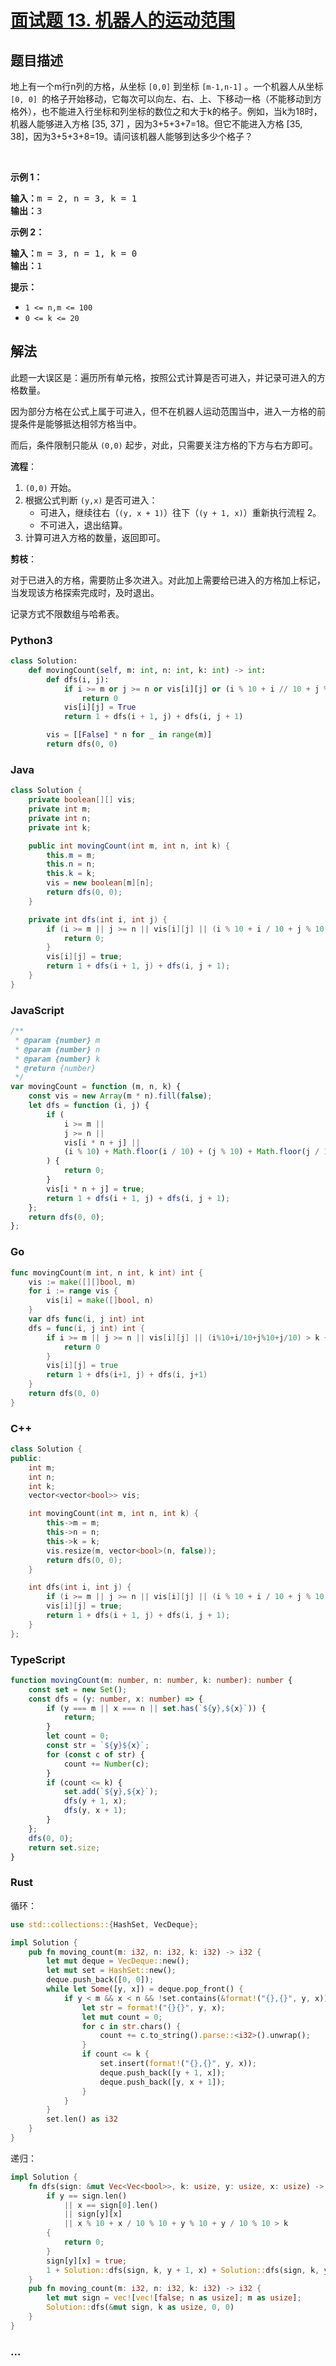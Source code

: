 # [面试题 13. 机器人的运动范围](https://leetcode-cn.com/problems/ji-qi-ren-de-yun-dong-fan-wei-lcof/)

## 题目描述

<p>地上有一个m行n列的方格，从坐标 <code>[0,0]</code> 到坐标 <code>[m-1,n-1]</code> 。一个机器人从坐标 <code>[0, 0] </code>的格子开始移动，它每次可以向左、右、上、下移动一格（不能移动到方格外），也不能进入行坐标和列坐标的数位之和大于k的格子。例如，当k为18时，机器人能够进入方格 [35, 37] ，因为3+5+3+7=18。但它不能进入方格 [35, 38]，因为3+5+3+8=19。请问该机器人能够到达多少个格子？</p>

<p>&nbsp;</p>

<p><strong>示例 1：</strong></p>

<pre><strong>输入：</strong>m = 2, n = 3, k = 1
<strong>输出：</strong>3
</pre>

<p><strong>示例 2：</strong></p>

<pre><strong>输入：</strong>m = 3, n = 1, k = 0
<strong>输出：</strong>1
</pre>

<p><strong>提示：</strong></p>

<ul>
	<li><code>1 &lt;= n,m &lt;= 100</code></li>
	<li><code>0 &lt;= k&nbsp;&lt;= 20</code></li>
</ul>

## 解法

此题一大误区是：遍历所有单元格，按照公式计算是否可进入，并记录可进入的方格数量。

因为部分方格在公式上属于可进入，但不在机器人运动范围当中，进入一方格的前提条件是能够抵达相邻方格当中。

而后，条件限制只能从 `(0,0)` 起步，对此，只需要关注方格的下方与右方即可。

**流程**：

1.  `(0,0)` 开始。
2.  根据公式判断 `(y,x)` 是否可进入：
    - 可进入，继续往右（`(y, x + 1)`）往下（`(y + 1, x)`）重新执行流程 2。
    - 不可进入，退出结算。
3.  计算可进入方格的数量，返回即可。

**剪枝**：

对于已进入的方格，需要防止多次进入。对此加上需要给已进入的方格加上标记，当发现该方格探索完成时，及时退出。

记录方式不限数组与哈希表。

<!-- tabs:start -->

### **Python3**

```python
class Solution:
    def movingCount(self, m: int, n: int, k: int) -> int:
        def dfs(i, j):
            if i >= m or j >= n or vis[i][j] or (i % 10 + i // 10 + j % 10 + j // 10) > k:
                return 0
            vis[i][j] = True
            return 1 + dfs(i + 1, j) + dfs(i, j + 1)

        vis = [[False] * n for _ in range(m)]
        return dfs(0, 0)
```

### **Java**

```java
class Solution {
    private boolean[][] vis;
    private int m;
    private int n;
    private int k;

    public int movingCount(int m, int n, int k) {
        this.m = m;
        this.n = n;
        this.k = k;
        vis = new boolean[m][n];
        return dfs(0, 0);
    }

    private int dfs(int i, int j) {
        if (i >= m || j >= n || vis[i][j] || (i % 10 + i / 10 + j % 10 + j / 10) > k) {
            return 0;
        }
        vis[i][j] = true;
        return 1 + dfs(i + 1, j) + dfs(i, j + 1);
    }
}
```

### **JavaScript**

```js
/**
 * @param {number} m
 * @param {number} n
 * @param {number} k
 * @return {number}
 */
var movingCount = function (m, n, k) {
    const vis = new Array(m * n).fill(false);
    let dfs = function (i, j) {
        if (
            i >= m ||
            j >= n ||
            vis[i * n + j] ||
            (i % 10) + Math.floor(i / 10) + (j % 10) + Math.floor(j / 10) > k
        ) {
            return 0;
        }
        vis[i * n + j] = true;
        return 1 + dfs(i + 1, j) + dfs(i, j + 1);
    };
    return dfs(0, 0);
};
```

### **Go**

```go
func movingCount(m int, n int, k int) int {
	vis := make([][]bool, m)
	for i := range vis {
		vis[i] = make([]bool, n)
	}
	var dfs func(i, j int) int
	dfs = func(i, j int) int {
		if i >= m || j >= n || vis[i][j] || (i%10+i/10+j%10+j/10) > k {
			return 0
		}
		vis[i][j] = true
		return 1 + dfs(i+1, j) + dfs(i, j+1)
	}
	return dfs(0, 0)
}
```

### **C++**

```cpp
class Solution {
public:
    int m;
    int n;
    int k;
    vector<vector<bool>> vis;

    int movingCount(int m, int n, int k) {
        this->m = m;
        this->n = n;
        this->k = k;
        vis.resize(m, vector<bool>(n, false));
        return dfs(0, 0);
    }

    int dfs(int i, int j) {
        if (i >= m || j >= n || vis[i][j] || (i % 10 + i / 10 + j % 10 + j / 10) > k) return 0;
        vis[i][j] = true;
        return 1 + dfs(i + 1, j) + dfs(i, j + 1);
    }
};
```

### **TypeScript**

```ts
function movingCount(m: number, n: number, k: number): number {
    const set = new Set();
    const dfs = (y: number, x: number) => {
        if (y === m || x === n || set.has(`${y},${x}`)) {
            return;
        }
        let count = 0;
        const str = `${y}${x}`;
        for (const c of str) {
            count += Number(c);
        }
        if (count <= k) {
            set.add(`${y},${x}`);
            dfs(y + 1, x);
            dfs(y, x + 1);
        }
    };
    dfs(0, 0);
    return set.size;
}
```

### **Rust**

循环：

```rust
use std::collections::{HashSet, VecDeque};

impl Solution {
    pub fn moving_count(m: i32, n: i32, k: i32) -> i32 {
        let mut deque = VecDeque::new();
        let mut set = HashSet::new();
        deque.push_back([0, 0]);
        while let Some([y, x]) = deque.pop_front() {
            if y < m && x < n && !set.contains(&format!("{},{}", y, x)) {
                let str = format!("{}{}", y, x);
                let mut count = 0;
                for c in str.chars() {
                    count += c.to_string().parse::<i32>().unwrap();
                }
                if count <= k {
                    set.insert(format!("{},{}", y, x));
                    deque.push_back([y + 1, x]);
                    deque.push_back([y, x + 1]);
                }
            }
        }
        set.len() as i32
    }
}
```

递归：

```rust
impl Solution {
    fn dfs(sign: &mut Vec<Vec<bool>>, k: usize, y: usize, x: usize) -> i32 {
        if y == sign.len()
            || x == sign[0].len()
            || sign[y][x]
            || x % 10 + x / 10 % 10 + y % 10 + y / 10 % 10 > k
        {
            return 0;
        }
        sign[y][x] = true;
        1 + Solution::dfs(sign, k, y + 1, x) + Solution::dfs(sign, k, y, x + 1)
    }
    pub fn moving_count(m: i32, n: i32, k: i32) -> i32 {
        let mut sign = vec![vec![false; n as usize]; m as usize];
        Solution::dfs(&mut sign, k as usize, 0, 0)
    }
}
```

### **...**

```

```

<!-- tabs:end -->
